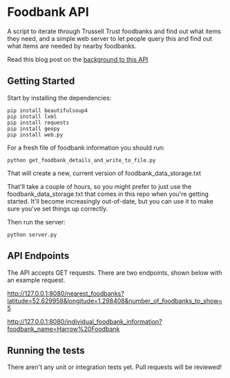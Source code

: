 # Foodbank API

A script to iterate through Trussell Trust foodbanks and find out what items they need, and a simple web server to let people query this and find out what items are needed by nearby foodbanks.

Read this blog post on the [background to this API](https://www.martinlugton.com/build-a-food-bank-api-part-1/)


## Getting Started

Start by installing the dependencies:

```
pip install beautifulsoup4
pip install lxml
pip install requests
pip install geopy
pip install web.py
```

For a fresh file of foodbank information you should run:
```
python get_foodbank_details_and_write_to_file.py
```

That will create a new, current version of foodbank_data_storage.txt

That'll take a couple of hours, so you might prefer to just use the foodbank_data_storage.txt that comes in this repo when you're getting started. It'll become increasingly out-of-date, but you can use it to make sure you've set things up correctly.

Then run the server:
```
python server.py
```


## API Endpoints

The API accepts GET requests. There are two endpoints, shown below with an example request.

http://127.0.0.1:8080/nearest_foodbanks?latitude=52.629958&longitude=1.298408&number_of_foodbanks_to_show=5

http://127.0.0.1:8080/individual_foodbank_information?foodbank_name=Harrow%20Foodbank


## Running the tests

There aren't any unit or integration tests yet. Pull requests will be reviewed!
